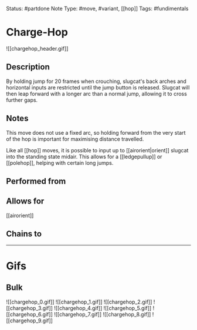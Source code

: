 Status: #partdone
Note Type: #move, #variant, [[hop]]
Tags: #fundimentals

# Charge-Hop
![[chargehop_header.gif]]
## Description
By holding jump for 20 frames when crouching, slugcat's back arches and horizontal inputs are restricted until the jump button is released. Slugcat will then leap forward with a longer arc than a normal jump, allowing it to cross further gaps.

## Notes
This move does not use a fixed arc, so holding forward from the very start of the hop is important for maximising distance travelled.

Like all [[hop]] moves, it is possible to input up to [[airorient|orient]] slugcat into the standing state midair. This allows for a [[ledgepullup]] or [[polehop]], helping with certain long jumps.

## Performed from


## Allows for
[[airorient]]

## Chains to


___
# Gifs
## Bulk
![[chargehop_0.gif]]
![[chargehop_1.gif]]
![[chargehop_2.gif]]
![[chargehop_3.gif]]
![[chargehop_4.gif]]
![[chargehop_5.gif]]
![[chargehop_6.gif]]
![[chargehop_7.gif]]
![[chargehop_8.gif]]
![[chargehop_9.gif]]